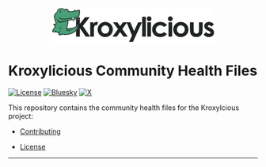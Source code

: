 <p style="text-align:center;" align="center">
      <picture align="center">
         <source media="(prefers-color-scheme: light)" srcset="logos/kroxylicious_logo_rgb_hori_default_600px.png">
         <source media="(prefers-color-scheme: dark)" srcset="logos/kroxylicious_logo_rgb_hori_reverse_600px.png">
         <img align="center" src="logos/kroxylicious_logo_rgb_hori_default_600px.png" alt="Kroxylicious Logo" width="65%"/>
      </picture>
</p>

# Kroxylicious Community Health Files

[![License](https://img.shields.io/badge/license-Apache--2.0-blue.svg)](http://www.apache.org/licenses/LICENSE-2.0)
[![Bluesky](https://img.shields.io/badge/kroxylicious-0285FF?style=flat-square&logo=Bluesky&logoColor=fff)](https://bsky.app/profile/kroxylicious.io)
[![X](https://img.shields.io/badge/kroxylicious-black?style=flat-square&logo=X)](https://x.com/kroxylicious)


This repository contains the community health files for the Kroxylcious project:
* [Contributing](./CONTRIBUTING.md)
<!--
* [Code of Conduct](./CODE_OF_CONDUCT.md)
* [Security Policy](./SECURITY.md)
* [Support](./SUPPORT.md)
-->
* [License](./LICENSE)


---
